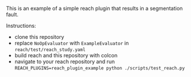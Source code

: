 This is an example of a simple reach plugin that results in a segmentation fault.

Instructions:
- clone this repository
- replace `NoOpEvaluator` with `ExampleEvaluator` in `reach/test/reach_study.yaml`
- build reach and this repository with colcon
- navigate to your reach repository and run `REACH_PLUGINS=reach_plugin_example python ./scripts/test_reach.py`
